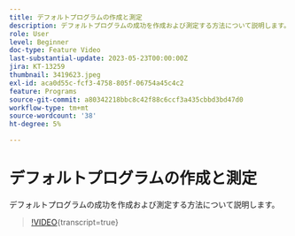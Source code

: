 ```yaml
---
title: デフォルトプログラムの作成と測定
description: デフォルトプログラムの成功を作成および測定する方法について説明します。
role: User
level: Beginner
doc-type: Feature Video
last-substantial-update: 2023-05-23T00:00:00Z
jira: KT-13259
thumbnail: 3419623.jpeg
exl-id: aca0d55c-fcf3-4758-805f-06754a45c4c2
feature: Programs
source-git-commit: a80342218bbc8c42f88c6ccf3a435cbbd3bd47d0
workflow-type: tm+mt
source-wordcount: '38'
ht-degree: 5%

---
```


# デフォルトプログラムの作成と測定

デフォルトプログラムの成功を作成および測定する方法について説明します。

>[!VIDEO](https://video.tv.adobe.com/v/3419623/?learn=on){transcript=true}

